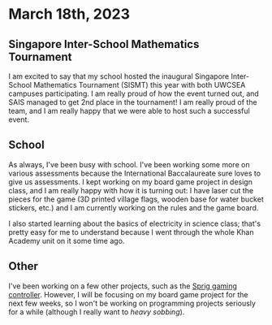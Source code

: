 # March 18th, 2023

## Singapore Inter-School Mathematics Tournament

I am excited to say that my school hosted the inaugural Singapore Inter-School Mathematics Tournament (SISMT) this year with both UWCSEA campuses participating. I am really proud of how the event turned out, and SAIS managed to get 2nd place in the tournament! I am really proud of the team, and I am really happy that we were able to host such a successful event.

## School

As always, I've been busy with school. I've been working some more on various assessments because the International Baccalaureate sure loves to give us assessments. I kept working on my board game project in design class, and I am really happy with how it is turning out: I have laser cut the pieces for the game (3D printed village flags, wooden base for water bucket stickers, etc.) and I am currently working on the rules and the game board.

I also started learning about the basics of electricity in science class; that's pretty easy for me to understand because I went through the whole Khan Academy unit on it some time ago.

## Other

I've been working on a few other projects, such as the [Sprig gaming controller](https://github.com/cytronicoder/sprig-gaming-controller). However, I will be focusing on my board game project for the next few weeks, so I won't be working on programming projects seriously for a while (although I really want to *heavy sobbing*).
